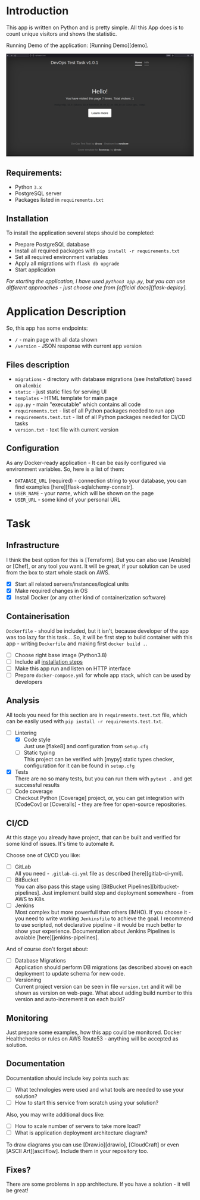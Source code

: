 # Introduction

This app is written on Python and is pretty simple. 
All this App does is to count unique visitors and shows the statistic.

Running Demo of the application: [Running Demo][demo].

![Preview](static/screenshot.png)

## Requirements:

- Python `3.x` 
- PostgreSQL server
- Packages listed in `requirements.txt` 

## Installation

To install the application several steps should be completed:

- Prepare PostgreSQL database
- Install all required packages with `pip install -r requirements.txt`
- Set all required environment variables
- Apply all migrations with `flask db upgrade`
- Start application

*For starting the application, I have used `python3 app.py`, but you can use different approaches - just choose one from [official docs][flask-deploy].*


# Application Description

So, this app has some endpoints:

- `/` - main page with all data shown
- `/version` - JSON response with current app version

## Files description

- `migrations` - directory with database migrations (see _Installation_) based on `alembic`
- `static` - just static files for serving UI
- `templates` - HTML template for main page
- `app.py` - main "executable" which contains all code
- `requirements.txt` - list of all Python packages needed to run app
- `requirements.test.txt` - list of all Python packages needed for CI/CD tasks
- `version.txt` - text file with current version

## Configuration

As any Docker-ready application - It can be easily configured via environment variables. So, here is a list of them:

- `DATABASE_URL` (required) - connection string to your database, you can find examples [here][flask-sqlalchemy-connstr].
- `USER_NAME` - your name, which will be shown on the page
- `USER_URL` - some kind of your personal URL

# Task

## Infrastructure

I think the best option for this is [Terraform]. But you can also use [Ansible] or [Chef], or any tool you want. 
It will be great, if your solution can be used from the box to start whole stack on AWS.

- [x] Start all related servers/instances/logical units
- [x] Make required changes in OS
- [x] Install Docker (or any other kind of containerization software)

## Containerisation

`Dockerfile` - should be included, but it isn't, because developer of the app was too lazy for this task... 
So, it will be first step to build container with this app - writing `Dockerfile` and making first `docker build .`.

- [ ] Choose right base image (Python3.8)
- [ ] Include all [installation steps](#installation)
- [ ] Make this app run and listen on HTTP interface
- [ ] Prepare `docker-compose.yml` for whole app stack, which can be used by developers

## Analysis 

All tools you need for this section are in `requirements.test.txt` file,
which can be easily used with `pip install -r requirements.test.txt`.

- [ ] Lintering
    - [x] Code style<br/>
        Just use [flake8] and configuration from `setup.cfg`
    - [ ] Static typing<br/>
        This project can be verified with [mypy] static types checker, configuration for it can be found in `setup.cfg`
- [x] Tests<br/>
    There are no so many tests, but you can run them with `pytest .` and get successful results
- [ ] Code coverage<br/>
    Checkout Python [Coverage] project, 
    or, you can get integration with [CodeCov] or [Coveralls] - they are free for open-source repositories.   

## CI/CD

At this stage you already have project, that can be built and verified for some kind of issues. 
It's time to automate it.

Choose one of CI/CD you like:

- [ ] GitLab<br/>
    All you need - `.gitlab-ci.yml` file as described [here][gitlab-ci-yml].
- [ ] BitBucket<br/>
    You can also pass this stage using [BitBucket Pipelines][bitbucket-pipelines].
    Just implement build step and deployment somewhere - from AWS to K8s.
- [ ] Jenkins<br/>
    Most complex but more powerfull than others (IMHO). 
    If you choose it - you need to write working `Jenkinsfile` to achieve the goal.
    I recommend to use scripted, not declarative pipeline - it would be much better to show your experience.
    Documentation about Jenkins Pipelines is avaiable [here][jenkins-pipelines].

And of course don't forget about:

- [ ] Database Migrations<br/>
    Application should perform DB migrations (as described above) on each deployment to update schema for new code.
- [ ] Versioning<br/>
    Current project version can be seen in file `version.txt` and it will be shown as version on web-page.
    What about adding build number to this version and auto-increment it on each build?
    
## Monitoring

Just prepare some examples, how this app could be monitored. 
Docker Healthchecks or rules on AWS Route53 - anything will be accepted as solution.

## Documentation

Documentation should include key points such as:

- [ ] What technologies were used and what tools are needed to use your solution?
- [ ] How to start this service from scratch using your solution?

Also, you may write additional docs like:

- [ ] How to scale number of servers to take more load?
- [ ] What is application deployment architecture diagram?

To draw diagrams you can use [Draw.io][drawio], [CloudCraft] or even [ASCII Art][asciiflow]. Include them in your repository too.

## Fixes?

There are some problems in app architecture. If you have a solution - it will be great!
